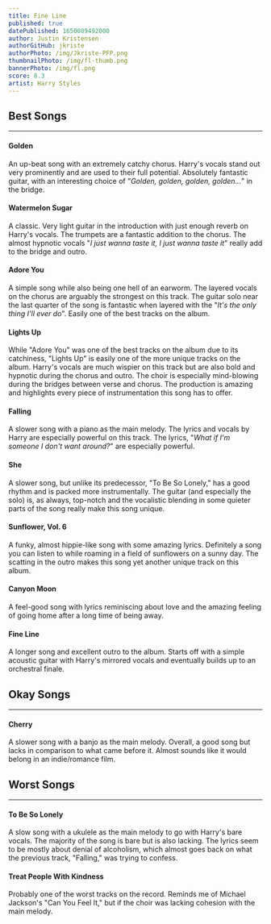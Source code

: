 ```yaml
---
title: Fine Line
published: true
datePublished: 1650089492000
author: Justin Kristensen
authorGitHub: jkriste
authorPhoto: /img/Jkriste-PFP.png
thumbnailPhoto: /img/fl-thumb.png
bannerPhoto: /img/fl.png
score: 8.3
artist: Harry Styles
---
```


## Best Songs
<hr />

#### Golden

An up-beat song with an extremely catchy chorus.
Harry's vocals stand out very prominently and are used to their full potential.
Absolutely fantastic guitar, with an interesting choice of "_Golden, golden, golden, golden..._" in the bridge.

#### Watermelon Sugar

A classic. 
Very light guitar in the introduction with just enough reverb on Harry's vocals.
The trumpets are a fantastic addition to the chorus.
The almost hypnotic vocals "_I just wanna taste it, I just wanna taste it_" really add to the bridge and outro.

#### Adore You

A simple song while also being one hell of an earworm.
The layered vocals on the chorus are arguably the strongest on this track.
The guitar solo near the last quarter of the song is fantastic when layered with the "_It's the only thing I'll ever do_".
Easily one of the best tracks on the album.

#### Lights Up

While "Adore You" was one of the best tracks on the album due to its catchiness, "Lights Up" is easily one of the more unique tracks on the album.
Harry's vocals are much wispier on this track but are also bold and hypnotic during the chorus and outro.
The choir is especially mind-blowing during the bridges between verse and chorus.
The production is amazing and highlights every piece of instrumentation this song has to offer.

#### Falling

A slower song with a piano as the main melody.
The lyrics and vocals by Harry are especially powerful on this track.
The lyrics, "_What if I'm someone I don't want around?_" are especially powerful.

#### She

A slower song, but unlike its predecessor, "To Be So Lonely," has a good rhythm and is packed more instrumentally.
The guitar (and especially the solo) is, as always, top-notch and the vocalistic blending in some quieter parts of the song really make this song unique.

#### Sunflower, Vol. 6

A funky, almost hippie-like song with some amazing lyrics.
Definitely a song you can listen to while roaming in a field of sunflowers on a sunny day.
The scatting in the outro makes this song yet another unique track on this album.

#### Canyon Moon

A feel-good song with lyrics reminiscing about love and the amazing feeling of going home after a long time of being away.

#### Fine Line

A longer song and excellent outro to the album.
Starts off with a simple acoustic guitar with Harry's mirrored vocals and eventually builds up to an orchestral finale.

## Okay Songs
<hr />

#### Cherry

A slower song with a banjo as the main melody.
Overall, a good song but lacks in comparison to what came before it.
Almost sounds like it would belong in an indie/romance film.

## Worst Songs
<hr />

#### To Be So Lonely

A slow song with a ukulele as the main melody to go with Harry's bare vocals.
The majority of the song is bare but is also lacking.
The lyrics seem to be mostly about denial of alcoholism, which almost goes back on what the previous track, "Falling," was trying to confess.

#### Treat People With Kindness

Probably one of the worst tracks on the record.
Reminds me of Michael Jackson's "Can You Feel It," but if the choir was lacking cohesion with the main melody.